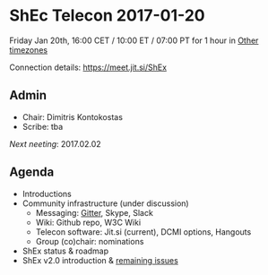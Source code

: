 # ShEc Telecon 2017-01-20

Friday Jan 20th, 16:00 CET / 10:00 ET / 07:00 PT for 1 hour
in [Other timezones](https://www.timeanddate.com/worldclock/fixedtime.html?msg=ShEx+CG+meeting&amp;iso=20170120T16&amp;p1=37&amp;ah=1)

Connection details: https://meet.jit.si/ShEx

## Admin

 * Chair: Dimitris Kontokostas
 * Scribe: tba

*Next neeting*: 2017.02.02

## Agenda 

 * Introductions
 * Community infrastructure (under discussion)
   * Messaging: [Gitter](https://gitter.im/shapeExpressions), Skype, Slack
   * Wiki: Github repo, W3C Wiki
   * Telecon software: Jit.si (current), DCMI options, Hangouts
   * Group (co)chair: nominations
 * ShEx status & roadmap
 * ShEx v2.0 introduction & [remaining issues](https://github.com/shexSpec/shex/issues?q=is%3Aopen+is%3Aissue+milestone%3A2.0)
